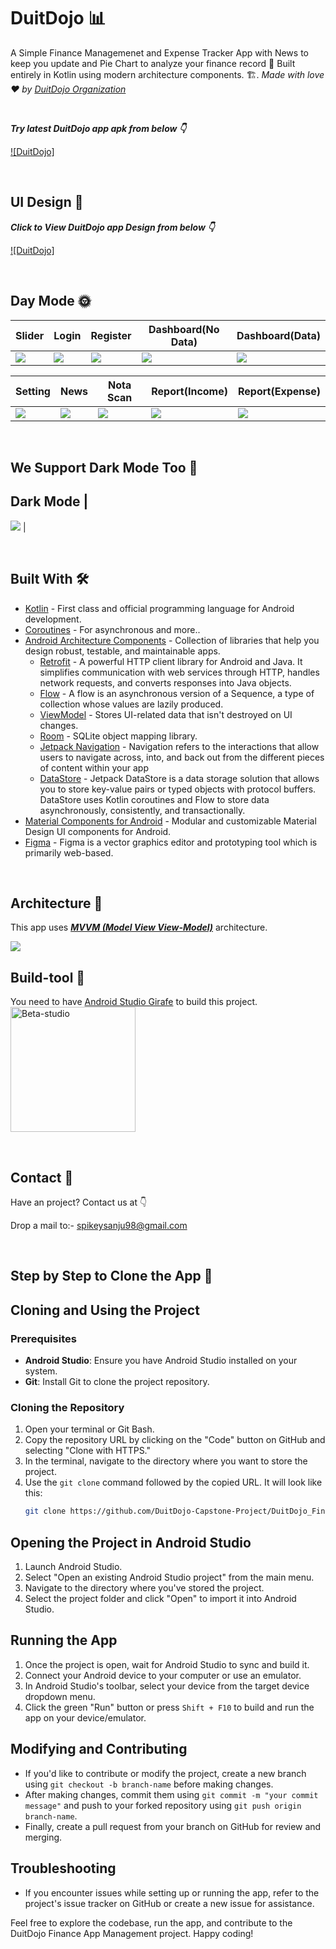 # DuitDojo 📊
A Simple Finance Managemenet and Expense Tracker App with News to keep you update and Pie Chart to analyze your finance record 📱 Built entirely in Kotlin using modern architecture components. 🏗. *Made with love ❤️ by [DuitDojo Organization](https://github.com/orgs/DuitDojo-Capstone-Project/repositories)*

<br />

***Try latest DuitDojo app apk from below 👇***

[![DuitDojo]](https://drive.google.com/file/d/14JGg7RGhqzaqvPfTlt0a0hVhqsRHGVOi/view?usp=sharing)

<br />

## UI Design 🎨

***Click to View DuitDojo app Design from below 👇***

[![DuitDojo]](https://www.figma.com/file/6ZXL5xN1qZlo88tnjGGZSn/Capstone-Design?type=design&node-id=0%3A1&mode=design&t=JciwC3bienIHJXEn-1)

<br />

## Day Mode 🌞
Slider | Login | Register | Dashboard(No Data) | Dashboard(Data) 
--- | --- | --- |--- |--- 
![](https://github.com/EsaFG2506/DuitDojo_FinanceAppManagement/blob/master/App%20SS/Slider%201.jpg) | ![](https://github.com/EsaFG2506/DuitDojo_FinanceAppManagement/blob/master/App%20SS/Login.jpg) | ![](https://github.com/EsaFG2506/DuitDojo_FinanceAppManagement/blob/master/App%20SS/Register.jpg) | ![](https://github.com/EsaFG2506/DuitDojo_FinanceAppManagement/blob/master/App%20SS/Dashboard%20(%20No%20Data%20).jpg) | ![](https://github.com/EsaFG2506/DuitDojo_FinanceAppManagement/blob/master/App%20SS/Dashboard(data)%20.jpg) 

Setting | News | Nota Scan | Report(Income) | Report(Expense)
--- | --- | --- |--- |--- 
![](https://github.com/EsaFG2506/DuitDojo_FinanceAppManagement/blob/master/App%20SS/Register.jpg) | ![](https://github.com/EsaFG2506/DuitDojo_FinanceAppManagement/blob/master/App%20SS/News.jpg) | ![](https://github.com/EsaFG2506/DuitDojo_FinanceAppManagement/blob/master/App%20SS/Nota%20Scan%20(preview)%20.jpg) | ![](https://github.com/EsaFG2506/DuitDojo_FinanceAppManagement/blob/master/App%20SS/PieChart(income)%20.jpg) | ![](https://github.com/EsaFG2506/DuitDojo_FinanceAppManagement/blob/master/App%20SS/PieChart(Expense)%20.jpg) 


<br />

## We Support Dark Mode Too 🌚

Dark Mode | 
--- 
![](https://github.com/EsaFG2506/DuitDojo_FinanceAppManagement/blob/master/App%20SS/DarkMode.jpg) |

<br />


## Built With 🛠
- [Kotlin](https://kotlinlang.org/) - First class and official programming language for Android development.
- [Coroutines](https://kotlinlang.org/docs/reference/coroutines-overview.html) - For asynchronous and more..
- [Android Architecture Components](https://developer.android.com/topic/libraries/architecture) - Collection of libraries that help you design robust, testable, and maintainable apps.
  - [Retrofit](https://square.github.io/retrofit/) - A powerful HTTP client library for Android and Java. It simplifies communication with web services through HTTP, handles network requests, and converts responses into Java objects. 
  - [Flow](https://kotlinlang.org/docs/reference/coroutines/flow.html) - A flow is an asynchronous version of a Sequence, a type of collection whose values are lazily produced.
  - [ViewModel](https://developer.android.com/topic/libraries/architecture/viewmodel) - Stores UI-related data that isn't destroyed on UI changes. 
  - [Room](https://developer.android.com/topic/libraries/architecture/room) - SQLite object mapping library.
  - [Jetpack Navigation](https://developer.android.com/guide/navigation) - Navigation refers to the interactions that allow users to navigate across, into, and back out from the different pieces of content within your app
  - [DataStore](https://developer.android.com/topic/libraries/architecture/datastore) - Jetpack DataStore is a data storage solution that allows you to store key-value pairs or typed objects with protocol buffers. DataStore uses Kotlin coroutines and Flow to store data asynchronously, consistently, and transactionally.
- [Material Components for Android](https://github.com/material-components/material-components-android) - Modular and customizable Material Design UI components for Android.
- [Figma](https://figma.com/) - Figma is a vector graphics editor and prototyping tool which is primarily web-based.

<br />

## Architecture 🗼
This app uses [***MVVM (Model View View-Model)***](https://developer.android.com/jetpack/docs/guide#recommended-app-arch) architecture.

![](https://github.com/TheCodeMonks/Notes-App/blob/master/screenshots/ANDROID%20ROOM%20DB%20DIAGRAM.jpg)

## Build-tool 🧰
You need to have [Android Studio Girafe](https://developer.android.com/studio/preview) to build this project.
<br>
<img src="./beta_android.png" height="200" alt="Beta-studio"/>

<br>

## Contact 📩

Have an project? Contact us at 👇

Drop a mail to:- spikeysanju98@gmail.com

<br>

## Step by Step to Clone the App 🤗

## Cloning and Using the Project

### Prerequisites
- **Android Studio**: Ensure you have Android Studio installed on your system.
- **Git**: Install Git to clone the project repository.

### Cloning the Repository
1. Open your terminal or Git Bash.
2. Copy the repository URL by clicking on the "Code" button on GitHub and selecting "Clone with HTTPS."
3. In the terminal, navigate to the directory where you want to store the project.
4. Use the `git clone` command followed by the copied URL. It will look like this:
   ```bash
   git clone https://github.com/DuitDojo-Capstone-Project/DuitDojo_FinanceAppManagement.git

## Opening the Project in Android Studio

1. Launch Android Studio.
2. Select "Open an existing Android Studio project" from the main menu.
3. Navigate to the directory where you've stored the project.
4. Select the project folder and click "Open" to import it into Android Studio.

## Running the App

1. Once the project is open, wait for Android Studio to sync and build it.
2. Connect your Android device to your computer or use an emulator.
3. In Android Studio's toolbar, select your device from the target device dropdown menu.
4. Click the green "Run" button or press `Shift + F10` to build and run the app on your device/emulator.

## Modifying and Contributing

- If you'd like to contribute or modify the project, create a new branch using `git checkout -b branch-name` before making changes.
- After making changes, commit them using `git commit -m "your commit message"` and push to your forked repository using `git push origin branch-name`.
- Finally, create a pull request from your branch on GitHub for review and merging.

## Troubleshooting

- If you encounter issues while setting up or running the app, refer to the project's issue tracker on GitHub or create a new issue for assistance.

Feel free to explore the codebase, run the app, and contribute to the DuitDojo Finance App Management project. Happy coding!

<br />
